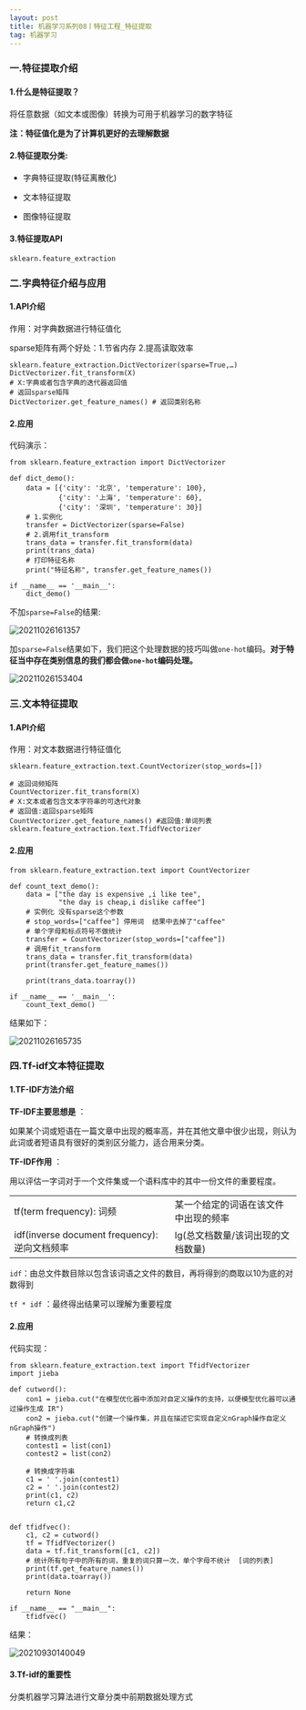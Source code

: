 ```yaml
---
layout: post
title: 机器学习系列08丨特征工程_特征提取
tag: 机器学习
---
```


### 一.特征提取介绍

#### 1.什么是特征提取？

将任意数据（如文本或图像）转换为可用于机器学习的数字特征

**注：特征值化是为了计算机更好的去理解数据**

#### 2.特征提取分类:

- 字典特征提取(特征离散化)

- 文本特征提取

- 图像特征提取

#### 3.特征提取API

    sklearn.feature_extraction

### 二.字典特征介绍与应用

#### 1.API介绍

作用：对字典数据进行特征值化

sparse矩阵有两个好处：1.节省内存 2.提高读取效率

    sklearn.feature_extraction.DictVectorizer(sparse=True,…)
    DictVectorizer.fit_transform(X)
    # X:字典或者包含字典的迭代器返回值
    # 返回sparse矩阵
    DictVectorizer.get_feature_names() # 返回类别名称

#### 2.应用

代码演示：

    from sklearn.feature_extraction import DictVectorizer

    def dict_demo():
        data = [{'city': '北京', 'temperature': 100},
                {'city': '上海', 'temperature': 60},
                {'city': '深圳', 'temperature': 30}]
        # 1.实例化
        transfer = DictVectorizer(sparse=False)
        # 2.调用fit_transform
        trans_data = transfer.fit_transform(data)
        print(trans_data)
        # 打印特征名称
        print("特征名称", transfer.get_feature_names())

    if __name__ == '__main__':
        dict_demo()

不加`sparse=False`的结果:

![20211026161357](https://cdn.jsdelivr.net/gh/luckykang/picture_bed/blogs_images/20211026161357.png)

加`sparse=False`结果如下，我们把这个处理数据的技巧叫做`one-hot`编码。**对于特征当中存在类别信息的我们都会做`one-hot`编码处理。**

![20211026153404](https://cdn.jsdelivr.net/gh/luckykang/picture_bed/blogs_images/20211026153404.png)

### 三.文本特征提取

#### 1.API介绍

作用：对文本数据进行特征值化

    sklearn.feature_extraction.text.CountVectorizer(stop_words=[])

    # 返回词频矩阵
    CountVectorizer.fit_transform(X)
    # X:文本或者包含文本字符串的可迭代对象
    # 返回值:返回sparse矩阵
    CountVectorizer.get_feature_names() #返回值:单词列表
    sklearn.feature_extraction.text.TfidfVectorizer

#### 2.应用

    from sklearn.feature_extraction.text import CountVectorizer

    def count_text_demo():
        data = ["the day is expensive ,i like tee",
                "the day is cheap,i dislike caffee"]
        # 实例化 没有sparse这个参数
        # stop_words=["caffee"] 停用词  结果中去掉了"caffee"
        # 单个字母和标点符号不做统计
        transfer = CountVectorizer(stop_words=["caffee"])
        # 调用fit_transform
        trans_data = transfer.fit_transform(data)
        print(transfer.get_feature_names())

        print(trans_data.toarray())

    if __name__ == '__main__':
        count_text_demo()

结果如下：

![20211026165735](https://cdn.jsdelivr.net/gh/luckykang/picture_bed/blogs_images/20211026165735.png)

### 四.Tf-idf文本特征提取

#### 1.TF-IDF方法介绍

**TF-IDF主要思想是** ：

如果某个词或短语在一篇文章中出现的概率高，并在其他文章中很少出现，则认为此词或者短语具有很好的类别区分能力，适合用来分类。

**TF-IDF作用** ：

用以评估一字词对于一个文件集或一个语料库中的其中一份文件的重要程度。

|                             |       |
|            ----             | ----  |
| tf(term frequency): 词频  | 某一个给定的词语在该文件中出现的频率 |
| idf(inverse document frequency): 逆向文档频率  | lg(总文档数量/该词出现的文档数量) |

`idf`：由总文件数目除以包含该词语之文件的数目，再将得到的商取以10为底的对数得到

`tf * idf` ：最终得出结果可以理解为重要程度

#### 2.应用

代码实现：

    from sklearn.feature_extraction.text import TfidfVectorizer
    import jieba

    def cutword():
        con1 = jieba.cut("在模型优化器中添加对自定义操作的支持，以便模型优化器可以通过操作生成 IR")
        con2 = jieba.cut("创建一个操作集，并且在描述它实现自定义nGraph操作自定义nGraph操作")
        # 转换成列表
        contest1 = list(con1)
        contest2 = list(con2)

        # 转换成字符串
        c1 = ' '.join(contest1)
        c2 = ' '.join(contest2)
        print(c1, c2)
        return c1,c2


    def tfidfvec():
        c1, c2 = cutword()
        tf = TfidfVectorizer()
        data = tf.fit_transform([c1, c2])
        # 统计所有句子中的所有的词，重复的词只算一次，单个字母不统计  [词的列表]
        print(tf.get_feature_names())
        print(data.toarray())

        return None

    if __name__ == "__main__":
        tfidfvec()

结果：

![20210930140049](https://cdn.jsdelivr.net/gh/luckykang/picture_bed/blogs_images/20210930140049.png)

#### 3.Tf-idf的重要性

分类机器学习算法进行文章分类中前期数据处理方式